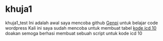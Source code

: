 # khuja1
khuja1_test
Ini adalah awal saya mencoba github <a href="https://genpi.net/">Genpi</a> untuk belajar code wordpress
Kali ini saya sudah mencoba untuk membuat tabel <a href="https://genpi.net/kode-icd-10/">kode icd 10</a> doakan semoga berhasi membuat sebuah script untuk kode icd 10 
